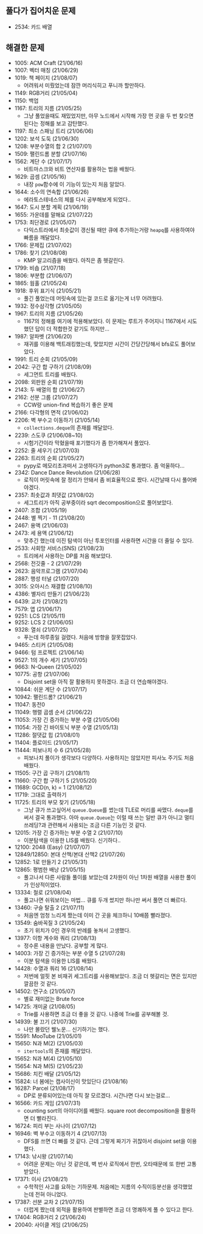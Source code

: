 ## 풀다가 집어치운 문제
* 2534: 카드 배열

## 해결한 문제

* 1005: ACM Craft (21/06/16)
* 1007: 벡터 매칭 (21/06/29)
* 1019: 책 페이지 (21/08/07)
    - 어려워서 미뤘었는데 잠깐 머리식히고 푸니까 할만하다.
* 1149: RGB거리 (21/05/04)
* 1150: 백업
* 1167: 트리의 지름 (21/05/25)
    - 그냥 풀었을때도 재밌었지만, 아무 노드에서 시작해 가장 먼 곳을 두 번 찾으면 된다는 정해를 보고 감탄했다.
* 1197: 최소 스패닝 트리 (21/06/06)
* 1202: 보석 도둑 (21/06/30)
* 1208: 부분수열의 합 2 (21/07/01)
* 1509: 팰린드롬 분할 (21/07/16)
* 1562: 계단 수 (21/07/17)
    - 비트마스크와 비트 연산자를 활용하는 법을 배웠다.
* 1629: 곱셈 (21/05/16) 
    - 내장 ```pow```함수에 이 기능이 있는지 처음 알았다.
* 1644: 소수의 연속합  (21/06/26) 
    - 에라토스테네스의 체를 다시 공부해보게 되었다..
* 1647: 도시 분할 계획 (21/06/19)
* 1655: 가운데를 말해요 (21/07/22)
* 1753: 최단경로 (21/05/07) 
    - 다익스트라에서 최솟값이 갱신될 때만 큐에 추가하는거랑 ```heapq```를 사용하여야 빠름을 깨달았다.
* 1766: 문제집 (21/07/02)
* 1786: 찾기 (21/08/08)
    - KMP 알고리즘을 배웠다. 아직은 좀 헷갈린다.
* 1799: 비숍 (21/07/18)
* 1806: 부분합 (21/06/07)
* 1865: 웜홀 (21/05/24)
* 1918: 후위 표기식 (21/05/21) 
    - 풀긴 풀었는데 머릿속에 있는걸 코드로 옮기는게 너무 어려웠다.
* 1932: 정수삼각형 (21/05/05)
* 1967: 트리의 지름 (21/05/26) 
    - 1167의 정해를 여기에 적용해보았다. 이 문제는 루트가 주어지니 1167에서 시도했던 답이 더 적합한것 같기도 하지만...
* 1987: 알파벳 (21/06/20) 
    - 재귀를 이용해 백트래킹했는데, 맞았지만 시간이 간당간당해서 bfs로도 풀어보았다.
* 1991: 트리 순회 (21/05/09)
* 2042: 구간 합 구하기 (21/08/09)
    - 세그먼트 트리를 배웠다.
* 2098: 외판원 순회 (21/07/19)
* 2143: 두 배열의 합 (21/06/27)
* 2162: 선분 그룹 (21/07/27)
    - CCW랑 union-find 복습하기 좋은 문제
* 2166: 다각형의 면적 (21/06/02)
* 2206: 벽 부수고 이동하기 (21/05/14) 
    - ```collections.deque```의 존재를 깨달았다.
* 2239: 스도쿠 (21/06/08~10) 
    - 시험기간이라 막혔을때 포기했다가 좀 한가해져서 풀었다.
* 2252: 줄 세우기 (21/07/03)
* 2263: 트리의 순회 (21/05/27) 
    - pypy로 메모리초과떠서 고생하다가 python3로 통과했다. 좀 억울하다...
* 2342: Dance Dance Revolution (21/06/28) 
    - 로직이 머릿속에 잘 정리가 안돼서 좀 비효율적으로 짰다. 시간날때 다시 풀어봐야겠다.
* 2357: 최솟값과 최댓값 (21/08/02)
    - 세그트리가 아직 공부중이라 sqrt decomposition으로 풀어보았다.
* 2407: 조합 (21/05/19)
* 2448: 별 찍기 - 11 (21/08/20)
* 2467: 용액 (21/06/03)
* 2473: 세 용액 (21/06/12) 
    - 맞추긴 했는데 이진 탐색이 아닌 투포인터를 사용하면 시간을 더 줄일 수 있다.
* 2533: 사회망 서비스(SNS) (21/08/23)
    - 트리에서 사용하는 DP를 처음 해보았다.
* 2568: 전깃줄 - 2 (21/07/29)
* 2623: 음악프로그램 (21/07/04)
* 2887: 행성 터널 (21/07/20)
* 3015: 오아시스 재결합 (21/08/10)
* 4386: 별자리 만들기 (21/06/23)
* 6439: 교차 (21/08/21)
* 7579: 앱 (21/06/17)
* 9251: LCS (21/05/11)
* 9252: LCS 2 (21/06/05)
* 9328: 열쇠 (21/07/25)
    - 푸는데 하루종일 걸렸다. 처음에 방향을 잘못잡았다.
* 9465: 스티커 (21/05/08)
* 9466: 텀 프로젝트 (21/06/14)
* 9527: 1의 개수 세기 (21/07/05)
* 9663:  N-Queen (21/05/02)
* 10775: 공항 (21/07/06)
    - Disjoint set을 아직 잘 활용하지 못하겠다. 조금 더 연습해야겠다.
* 10844: 쉬운 계단 수 (21/07/17)
* 10942: 팰린드롬? (21/06/21)
* 11047: 동전0
* 11049: 행렬 곱셈 순서 (21/06/22)
* 11053: 가장 긴 증가하는 부분 수열 (21/05/06)
* 11054: 가장 긴 바이토닉 부분 수열 (21/05/13)
* 11286: 절댓값 힙 (21/08/01)
* 11404: 플로이드 (21/05/17)
* 11444: 피보나치 수 6 (21/05/28)
    - 피보나치 풀이가 생각보다 다양하다. 사용하지는 않았지만 피사노 주기도 처음 배웠다.
* 11505: 구간 곱 구하기 (21/08/11)
* 11660: 구간 합 구하기 5 (21/05/20)
* 11689: GCD(n, k) = 1 (21/08/12)
* 11719: 그대로 출력하기
* 11725: 트리의 부모 찾기 (21/05/18)
    - 그냥 큐가 쓰고싶어서 ```queue.Queue```를 썼는데 TLE로 머리를 싸맸다.
      ```deque```를 써서 결국 통과했다. 아마 ```queue.Queue```는 이럴 때 쓰는 일반 큐가 아니고 멀티쓰레딩?과 관련해서 사용되는 조금 다른 기능인 것 같다.
* 12015: 가장 긴 증가하는 부분 수열 2 (21/07/10)
    - 이분탐색을 이용한 LIS를 배웠다. 신기하다..
* 12100: 2048 (Easy) (21/07/07)
* 12849/12850: 본대 산책/본대 산책2 (21/07/26)
* 12852: 1로 만들기 2 (21/05/31)
* 12865: 평범한 배낭 (21/05/15)
    - 풀고나서 다른 사람들 풀이를 보았는데 2차원이 아닌 1차원 배열을 사용한 풀이가 인상적이었다.
* 13334: 철로 (21/08/04)
    - 풀고나면 쉬워보이는 마법... 큐를 두개 썼지만 하나만 써서 풀면 더 빠르다.
* 13460: 구슬 탈출 2 (21/07/11)
    - 처음엔 엄청 느리게 짰는데 이미 간 곳을 체크하니 10배쯤 빨라졌다.
* 13549: 숨바꼭질 3 (21/05/24)
    - 초기 위치가 0인 경우의 반례를 놓쳐서 고생했다.
* 13977: 이항 계수와 쿼리 (21/08/13)
    - 정수론 내용을 만났다. 공부할 게 많다.
* 14003: 가장 긴 증가하는 부분 수열 5 (21/07/28)
    - 이분 탐색을 이용한 LIS를 배웠다.
* 14428: 수열과 쿼리 16 (21/08/14)
    - 저번에 얼핏 본 비재귀 세그트리를 사용해보았다. 조금 더 헷갈리는 면은 있지만 깔끔한 것 같다.
* 14502: 연구소 (21/05/07)
    - 별로 재미없는 Brute force
* 14725: 개미굴 (21/08/05)
    - Trie를 사용하면 조금 더 좋을 것 같다. 나중에 Trie를 공부해볼 것.
* 14939: 불 끄기 (21/07/30)
    - 나만 몰랐던 웰노운... 신기하기는 했다.
* 15591: MooTube (21/05/01)
* 15650: N과 M(2) (21/05/03)
    - ```itertools```의 존재를 깨달았다.
* 15652: N과 M(4) (21/05/10)
* 15654: N과 M(5) (21/05/23)
* 15686: 치킨 배달 (21/05/12)
* 15824: 너 봄에는 캡사이신이 맛있단다 (21/08/16)
* 16287: Parcel (21/08/17)
    - DP로 분류되어있는데 아직 잘 모르겠다. 시간나면 다시 보는걸로...
* 16566: 카드 게임 (21/07/31)
    - counting sort의 아이디어를 배웠다. square root decomposition을 활용하면 더 빨라진다.
* 16724: 피리 부는 사나이 (21/07/12)
* 16946: 벽 부수고 이동하기 4 (21/07/13)
    - DFS를 쓰면 더 빠를 것 같다. 근데 그렇게 짜기가 귀찮아서 disjoint set을 이용했다.
* 17143: 낚시왕 (21/07/14)
    - 어려운 문제는 아닌 것 같은데, 벽 반사 로직에서 한번, 오타때문에 또 한번 고통받았다.
* 17371: 이사 (21/08/21)
    - 수학적인 사고를 요하는 기하문제. 처음에는 지름의 수직이등분선을 생각했었는데 전혀 아니었다.
* 17387: 선분 교차 2 (21/07/15)
    - 더럽게 짰는데 외적을 활용하여 판별하면 조금 더 명쾌하게 풀 수 있다고 한다.
* 17404: RGB거리 2 (21/06/24)
* 20040: 사이클 게임 (21/06/25)